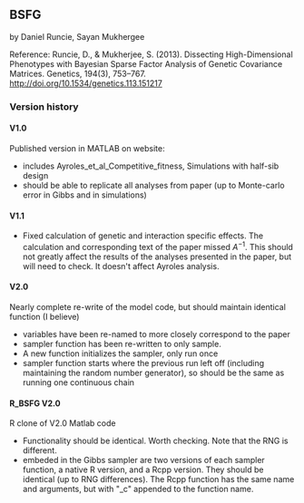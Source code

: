 ## BSFG
by Daniel Runcie, Sayan Mukhergee

Reference:
Runcie, D., & Mukherjee, S. (2013). Dissecting High-Dimensional Phenotypes with Bayesian Sparse Factor Analysis of Genetic Covariance Matrices. Genetics, 194(3), 753–767. http://doi.org/10.1534/genetics.113.151217

### Version history

#### V1.0
Published version in MATLAB
on website: [](http://www2.stat.duke.edu/~sayan/bfgr/index.shtml)
- includes Ayroles_et_al_Competitive_fitness, Simulations with half-sib design
- should be able to replicate all analyses from paper (up to Monte-carlo error in Gibbs and in simulations)

#### V1.1
- Fixed calculation of genetic and interaction specific effects. The calculation and corresponding text of the paper missed $A^{-1}$. This should not greatly affect the results of the analyses presented in the paper, but will need to check. It doesn't affect Ayroles analysis.

#### V2.0
Nearly complete re-write of the model code, but should maintain identical function (I believe)
- variables have been re-named to more closely correspond to the paper
- sampler function has been re-written to only sample.
- A new function initializes the sampler, only run once
- sampler function starts where the previous run left off (including maintaining the random number generator), so should be the same as running one continuous chain

#### R_BSFG V2.0
R clone of V2.0 Matlab code
- Functionality should be identical. Worth checking. Note that the RNG is different.
- embeded in the Gibbs sampler are two versions of each sampler function, a native R version, and a Rcpp version. They should be identical (up to RNG differences). The Rcpp function has the same name and arguments, but with "_c" appended to the function name.
